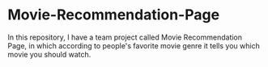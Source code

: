 # Movie-Recommendation-Page
In this repository, I have a team project called Movie Recommendation Page, in which according to people's favorite movie genre it tells you which movie you should watch.
